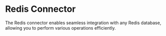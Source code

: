 # Redis Connector

The Redis connector enables seamless integration with any Redis database, allowing you to perform various operations efficiently.
